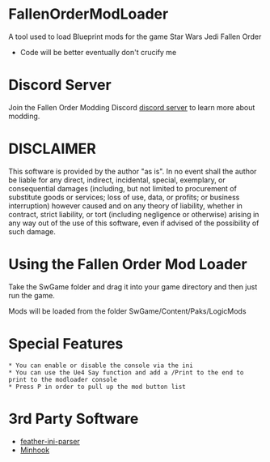 # FallenOrderModLoader
A tool used to load Blueprint mods for the game Star Wars Jedi Fallen Order
* Code will be better eventually don't crucify me
# Discord Server
Join the Fallen Order Modding Discord [discord server](https://discord.gg/TBsZZYFN2r) to learn more about modding.

# DISCLAIMER
This software is provided by the author "as is". In no event shall the author be liable for any direct, indirect, incidental, special, exemplary, or consequential damages (including, but not limited to procurement of substitute goods or services; loss of use, data, or profits; or business interruption) however caused and on any 
theory of liability, whether in contract, strict liability, or tort (including negligence or otherwise) arising in any way out of the use of this software, even if advised of the possibility of such damage.

# Using the Fallen Order Mod Loader
Take the SwGame folder and drag it into your game directory and then just run the game.

Mods will be loaded from the folder SwGame/Content/Paks/LogicMods

# Special Features
	* You can enable or disable the console via the ini
	* You can use the Ue4 Say function and add a /Print to the end to print to the modloader console
	* Press P in order to pull up the mod button list

# 3rd Party Software
  * [feather-ini-parser](https://github.com/Turbine1991/cpp-feather-ini-parser)
  * [Minhook](https://github.com/TsudaKageyu/minhook)
